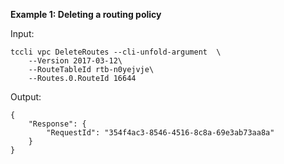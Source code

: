 **Example 1: Deleting a routing policy**



Input: 

```
tccli vpc DeleteRoutes --cli-unfold-argument  \
    --Version 2017-03-12\
    --RouteTableId rtb-n0yejvje\
    --Routes.0.RouteId 16644
```

Output: 
```
{
    "Response": {
        "RequestId": "354f4ac3-8546-4516-8c8a-69e3ab73aa8a"
    }
}
```

